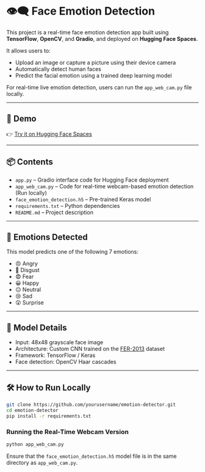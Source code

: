 # 👁️‍🗨️ Face Emotion Detection

This project is a real-time face emotion detection app built using **TensorFlow**, **OpenCV**, and **Gradio**, and deployed on **Hugging Face Spaces**.

It allows users to:
- Upload an image or capture a picture using their device camera
- Automatically detect human faces
- Predict the facial emotion using a trained deep learning model

For real-time live emotion detection, users can run the `app_web_cam.py` file locally.

---

## 🚀 Demo

👉 [Try it on Hugging Face Spaces](https://huggingface.co/spaces/YOUR_USERNAME/YOUR_SPACE_NAME)  

---

## 📦 Contents

- `app.py` – Gradio interface code for Hugging Face deployment
- `app_web_cam.py` – Code for real-time webcam-based emotion detection (Run locally)
- `face_emotion_detection.h5` – Pre-trained Keras model
- `requirements.txt` – Python dependencies
- `README.md` – Project description

---

## 🧠 Emotions Detected

This model predicts one of the following 7 emotions:

- 😠 Angry  
- 🤢 Disgust  
- 😨 Fear  
- 😀 Happy  
- 😐 Neutral  
- 😢 Sad  
- 😲 Surprise  

---

## 🧪 Model Details

- Input: 48x48 grayscale face image
- Architecture: Custom CNN trained on the [FER-2013](https://www.kaggle.com/datasets/msambare/fer2013) dataset
- Framework: TensorFlow / Keras
- Face detection: OpenCV Haar cascades

---

## 🛠️ How to Run Locally

```bash
git clone https://github.com/yourusername/emotion-detector.git
cd emotion-detector
pip install -r requirements.txt
```


### Running the Real-Time Webcam Version
```bash
python app_web_cam.py
```
Ensure that the `face_emotion_detection.h5` model file is in the same directory as `app_web_cam.py`.

